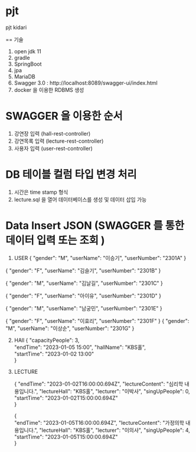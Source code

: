 ﻿# pjt

 pjt kidari 
 
== 기술 
1. open jdk 11
2. gradle
3. SpringBoot 
4. jpa
5. MariaDB
6. Swagger 3.0 : http://localhost:8089/swagger-ui/index.html
7. docker 을 이용한 RDBMS 생성 

# SWAGGER 을 이용한 순서
1. 강연장 입력 (hall-rest-controller)
2. 강연목록 입력 (lecture-rest-controller)
3. 사용자 입력 (user-rest-controller)

# DB 테이블 컬럼 타입 변경 처리 
1. 시간은 time stamp 형식
2. lecture.sql 을 열어 데이터베이스를 생성 및 데이터 삽입 가능

# Data Insert JSON (SWAGGER 를 통한 데이터 입력 또는 조회 )
1. USER
   {
   "gender": "M",
   "userName": "이승기",
   "userNumber": "2301A"
   }

{
"gender": "F",
"userName": "김슬기",
"userNumber": "2301B"
}

{
"gender": "M",
"userName": "김날길",
"userNumber": "2301C"
}

{
"gender": "F",
"userName": "아이유",
"userNumber": "2301D"
}

{
"gender": "M",
"userName": "남궁민",
"userNumber": "2301E"
}

{
"gender": "F",
"userName": "이효리",
"userNumber": "2301F"
}
{
"gender": "M",
"userName": "이상순",
"userNumber": "2301G"
}

2. HAll
   {
     "capacityPeople": 3,  
     "endTime": "2023-01-05 15:00",
     "hallName": "KBS홀",  
     "startTime": "2023-01-02 13:00"  
   }
3. LECTURE

   {
    "endTime": "2023-01-02T16:00:00.694Z",
    "lectureContent": "심리학 내용입니다.",
    "lectureHall": "KBS홀",
    "lecturer": "이박사",
    "singUpPeople": 0,
    "startTime": "2023-01-02T15:00:00.694Z"  
    }
    
    {    
    "endTime": "2023-01-05T16:00:00.694Z",
    "lectureContent": "가정의학 내용입니다.",
    "lectureHall": "KBS홀",
    "lecturer": "이의사",
    "singUpPeople": 4,
    "startTime": "2023-01-05T15:00:00.694Z"  
    }
    

